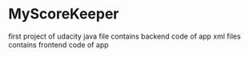 # MyScoreKeeper
first project of udacity
java file contains backend code of app
xml files contains frontend code of app
